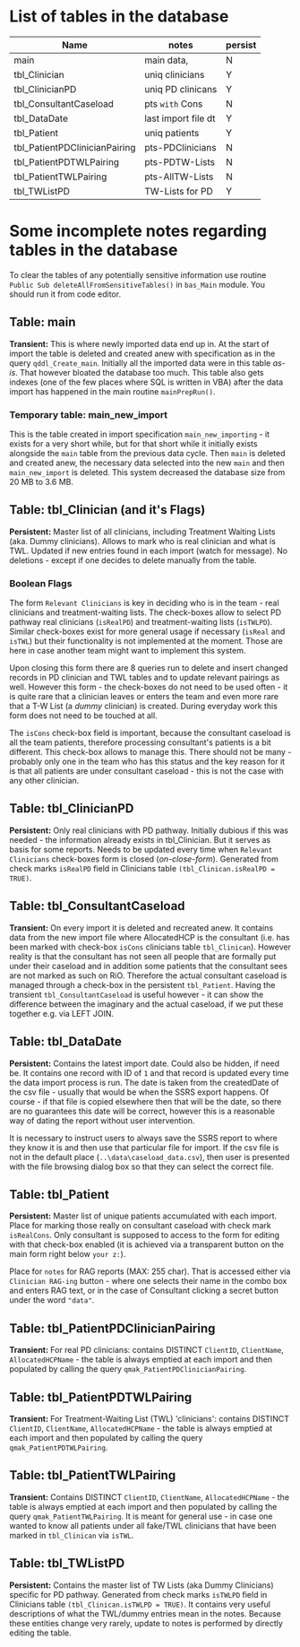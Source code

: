 # List of tables in the database

|              Name             |        notes        | persist |
|-------------------------------|---------------------|---------|
| main                          | main data,          | N       |
| tbl_Clinician                 | uniq clinicians     | Y       |
| tbl_ClinicianPD               | uniq PD clinicans   | Y       |
| tbl_ConsultantCaseload        | pts `with` Cons     | N       |
| tbl_DataDate                  | last import file dt | Y       |
| tbl_Patient                   | uniq patients       | Y       |
| tbl_PatientPDClinicianPairing | pts-PDClinicians    | N       |
| tbl_PatientPDTWLPairing       | pts-PDTW-Lists      | N       |
| tbl_PatientTWLPairing         | pts-AllTW-Lists     | N       |
| tbl_TWListPD                  | TW-Lists for PD     | Y       |


# Some incomplete notes regarding tables in the database

To clear the tables of any potentially sensitive information use routine `Public Sub deleteAllFromSensitiveTables()` in `bas_Main` module. You should run it from code editor. 

## Table: main

**Transient:** This is where newly imported data end up in. At the start of import the table is deleted and created anew with specification as in the query `qddl_Create_main`. Initially all the imported data were in this table _as-is_. That however bloated the database too much. This table also gets indexes (one of the few places where SQL is written in VBA) after the data import has happened in the main routine `mainPrepRun()`.

### Temporary table: main_new_import 

This is the table created in import specification `main_new_importing` - it exists for a very short while, but for that short while it initially exists alongside the `main` table from the previous data cycle. Then `main` is deleted and created anew, the necessary data selected into the new `main` and then `main_new_import` is deleted. This system decreased the database size from 20 MB to 3.6 MB.

## Table: tbl_Clinician (and it's Flags)

**Persistent:** Master list of all clinicians, including Treatment Waiting Lists (aka. Dummy clinicians). Allows to mark who is real clinician and what is TWL. Updated if new entries found in each import (watch for message). No deletions - except if one decides to delete manually from the table.

### Boolean Flags 

The form `Relevant Clinicians` is key in deciding who is in the team - real clinicians and treatment-waiting lists. The check-boxes allow to select PD pathway real clinicians (`isRealPD`) and treatment-waiting lists (`isTWLPD`). Similar check-boxes exist for more general usage if necessary (`isReal` and `isTWL`) but their functionality is not implemented at the moment. Those are here in case another team might want to implement this system. 

Upon closing this form there are 8 queries run to delete and insert changed records in PD clinician and TWL tables and to update relevant pairings as well. However this form - the check-boxes do not need to be used often - it is quite rare that a clinician leaves or enters the team and even more rare that a T-W List (a _dummy_ clinician) is created. During everyday work this form does not need to be touched at all.  

The `isCons` check-box field is important, because the consultant caseload is all the team patients, therefore processing consultant's patients is a bit different. This check-box allows to manage this. There should not be many - probably only one in the team who has this status and the key reason for it is that all patients are under consultant caseload - this is not the case with any other clinician.  

## Table: tbl_ClinicianPD

**Persistent:** Only real clinicians with PD pathway. Initially dubious if this was needed - the information already exists in tbl_Clinician. But it serves as basis for some reports. Needs to be updated every time when `Relevant Clinicians` check-boxes form is closed (_on-close-form_). Generated from check marks `isRealPD` field in Clinicians table `(tbl_Clinican.isRealPD = TRUE)`. 


## Table: tbl_ConsultantCaseload

**Transient:** On every import it is deleted and recreated anew. It contains data from the new import file where AllocatedHCP is the consultant (i.e. has been marked with check-box `isCons` clinicians table `tbl_Clinican`). However reality is that the consultant has not seen all people that are formally put under their caseload and in addition some patients that the consultant sees are not marked as such on RiO. Therefore the actual consultant caseload is managed through a check-box in the persistent `tbl_Patient`. Having the transient `tbl_ConsultantCaseload` is useful however - it can show the difference between the imaginary and the actual caseload, if we put these together e.g. via LEFT JOIN.

## Table: tbl_DataDate

**Persistent:** Contains the latest import date. Could also be hidden, if need be. It contains one record with ID of `1` and that record is updated every time the data import process is run. The date is taken from the createdDate of the csv file - usually that would be when the SSRS export happens. Of course - if that file is copied elsewhere then that will be the date, so there are no guarantees this date will be correct, however this is a reasonable way of dating the report without user intervention. 

It is necessary to instruct users to always save the SSRS report to where they know it is and then use that particular file for import. If the csv file is not in the default place (`..\data\caseload_data.csv`), then user is presented with the file browsing dialog box so that they can select the correct file.

## Table: tbl_Patient

**Persistent:** Master list of unique patients accumulated with each import. Place for marking those really on consultant caseload with check mark `isRealCons`. Only consultant is supposed to access to the form for editing with that check-box enabled (it is achieved via a transparent button on the main form right below `your z:`). 

Place for `notes` for RAG reports (MAX: 255 char). That is accessed either via `Clinician RAG-ing` button - where one selects their name in the combo box and enters RAG text, or in the case of Consultant clicking a secret button under the word `"data"`. 

## Table: tbl_PatientPDClinicianPairing

**Transient:** For real PD clinicians: contains DISTINCT `ClientID`, `ClientName`, `AllocatedHCPName` - the table is always emptied at each import and then populated by calling the query `qmak_PatientPDClinicianPairing`. 


## Table: tbl_PatientPDTWLPairing

**Transient:** For Treatment-Waiting List (TWL) 'clinicians': contains DISTINCT `ClientID`, `ClientName`, `AllocatedHCPName` - the table is always emptied at each import and then populated by calling the query `qmak_PatientPDTWLPairing`. 


## Table: tbl_PatientTWLPairing   

**Transient:** Contains DISTINCT `ClientID`, `ClientName`, `AllocatedHCPName` - the table is always emptied at each import and then populated by calling the query `qmak_PatientTWLPairing`. It is meant for general use - in case one wanted to know all patients under all fake/TWL clinicians that have been marked in `tbl_Clinican` via `isTWL`.

## Table: tbl_TWListPD

**Persistent:** Contains the master list of TW Lists (aka Dummy Clinicians) specific for PD pathway. Generated from check marks `isTWLPD` field in Clinicians table `(tbl_Clinican.isTWLPD = TRUE)`. It contains very useful descriptions of what the TWL/dummy entries mean in the notes. Because these entities change very rarely, update to notes is performed by directly editing the table.